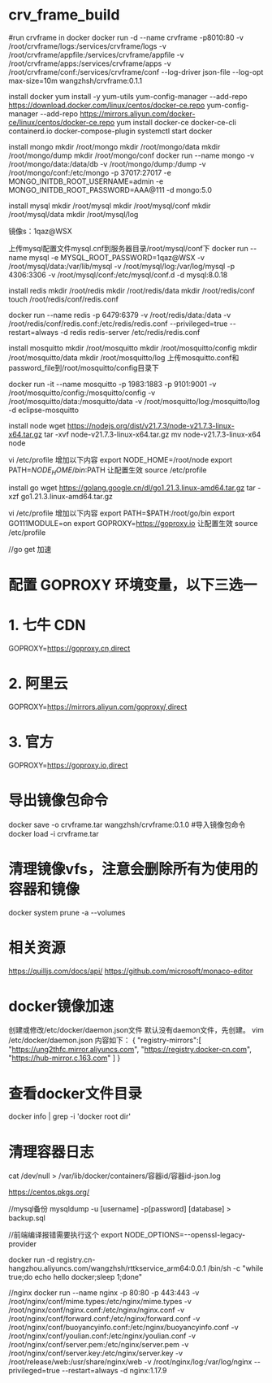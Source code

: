 # crv_frame_build

#run crvframe in docker
docker run -d --name crvframe -p8010:80 -v /root/crvframe/logs:/services/crvframe/logs -v /root/crvframe/appfile:/services/crvframe/appfile -v /root/crvframe/apps:/services/crvframe/apps -v /root/crvframe/conf:/services/crvframe/conf --log-driver json-file --log-opt max-size=10m  wangzhsh/crvframe:0.1.1

install docker
yum install -y yum-utils
yum-config-manager --add-repo https://download.docker.com/linux/centos/docker-ce.repo
yum-config-manager --add-repo https://mirrors.aliyun.com/docker-ce/linux/centos/docker-ce.repo
yum install docker-ce docker-ce-cli containerd.io docker-compose-plugin
systemctl start docker


install mongo
mkdir /root/mongo
mkdir /root/mongo/data
mkdir /root/mongo/dump
mkdir /root/mongo/conf
docker run --name mongo -v /root/mongo/data:/data/db -v /root/mongo/dump:/dump -v /root/mongo/conf:/etc/mongo -p 37017:27017 -e MONGO_INITDB_ROOT_USERNAME=admin -e MONGO_INITDB_ROOT_PASSWORD=AAA@111 -d mongo:5.0

install mysql
mkdir /root/mysql
mkdir /root/mysql/conf
mkdir /root/mysql/data
mkdir /root/mysql/log

镜像s：1qaz@WSX

上传mysql配置文件mysql.cnf到服务器目录/root/mysql/conf下
docker run --name mysql -e MYSQL_ROOT_PASSWORD=1qaz@WSX -v /root/mysql/data:/var/lib/mysql -v /root/mysql/log:/var/log/mysql -p 4306:3306 -v /root/mysql/conf:/etc/mysql/conf.d -d  mysql:8.0.18

install redis
mkdir /root/redis
mkdir /root/redis/data
mkdir /root/redis/conf
touch /root/redis/conf/redis.conf

docker run --name redis -p 6479:6379 -v /root/redis/data:/data -v /root/redis/conf/redis.conf:/etc/redis/redis.conf --privileged=true --restart=always -d redis redis-server /etc/redis/redis.conf

install mosquitto
mkdir /root/mosquitto
mkdir /root/mosquitto/config
mkdir /root/mosquitto/data
mkdir /root/mosquitto/log
上传mosquitto.conf和password_file到/root/mosquitto/config目录下

docker run -it --name mosquitto -p 1983:1883 -p 9101:9001 -v /root/mosquitto/config:/mosquitto/config -v /root/mosquitto/data:/mosquitto/data -v /root/mosquitto/log:/mosquitto/log -d eclipse-mosquitto

install node
wget https://nodejs.org/dist/v21.7.3/node-v21.7.3-linux-x64.tar.gz
tar -xvf node-v21.7.3-linux-x64.tar.gz
mv node-v21.7.3-linux-x64 node

vi /etc/profile  增加以下内容
export NODE_HOME=/root/node
export PATH=$NODE_HOME/bin:$PATH
让配置生效
source /etc/profile

install go
wget https://golang.google.cn/dl/go1.21.3.linux-amd64.tar.gz
tar -xzf go1.21.3.linux-amd64.tar.gz

vi /etc/profile  增加以下内容
export PATH=$PATH:/root/go/bin
export GO111MODULE=on
export GOPROXY=https://goproxy.io
让配置生效
source /etc/profile

//go get 加速
# 配置 GOPROXY 环境变量，以下三选一
# 1. 七牛 CDN
GOPROXY=https://goproxy.cn,direct
# 2. 阿里云
GOPROXY=https://mirrors.aliyun.com/goproxy/,direct
# 3. 官方
GOPROXY=https://goproxy.io,direct

# 导出镜像包命令
docker save -o crvframe.tar wangzhsh/crvframe:0.1.0
#导入镜像包命令
docker load -i crvframe.tar

# 清理镜像vfs，注意会删除所有为使用的容器和镜像
docker system prune -a --volumes

# 相关资源
https://quilljs.com/docs/api/
https://github.com/microsoft/monaco-editor

# docker镜像加速
创建或修改/etc/docker/daemon.json文件
默认没有daemon文件，先创建。
vim /etc/docker/daemon.json
内容如下：
{
  "registry-mirrors":[
      "https://ung2thfc.mirror.aliyuncs.com",
      "https://registry.docker-cn.com",
      "https://hub-mirror.c.163.com"
   ]
}

# 查看docker文件目录
docker info | grep -i 'docker root dir'

# 清理容器日志
cat /dev/null > /var/lib/docker/containers/容器id/容器id-json.log

https://centos.pkgs.org/

//mysql备份
mysqldump -u [username] -p[password] [database] > backup.sql

//前端编译报错需要执行这个
export NODE_OPTIONS=--openssl-legacy-provider


docker run -d registry.cn-hangzhou.aliyuncs.com/wangzhsh/rttkservice_arm64:0.0.1 /bin/sh -c "while true;do echo hello docker;sleep 1;done"

//nginx
docker run --name nginx -p 80:80 -p 443:443 -v /root/nginx/conf/mime.types:/etc/nginx/mime.types -v /root/nginx/conf/nginx.conf:/etc/nginx/nginx.conf -v /root/nginx/conf/forward.conf:/etc/nginx/forward.conf -v /root/nginx/conf/buoyancyinfo.conf:/etc/nginx/buoyancyinfo.conf -v /root/nginx/conf/youlian.conf:/etc/nginx/youlian.conf -v /root/nginx/conf/server.pem:/etc/nginx/server.pem -v /root/nginx/conf/server.key:/etc/nginx/server.key -v /root/release/web:/usr/share/nginx/web -v /root/nginx/log:/var/log/nginx --privileged=true --restart=always -d nginx:1.17.9